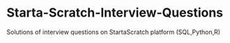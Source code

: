 # Starta-Scratch-Interview-Questions
Solutions of interview questions on StartaScratch platform (SQL,Python,R)
